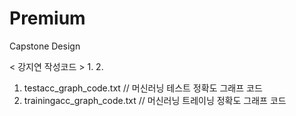 # Premium
Capstone Design


< 강지연 작성코드 >
1. 
2. 



1. testacc_graph_code.txt // 머신러닝 테스트 정확도 그래프 코드
2. trainingacc_graph_code.txt // 머신러닝 트레이닝 정확도 그래프 코드
